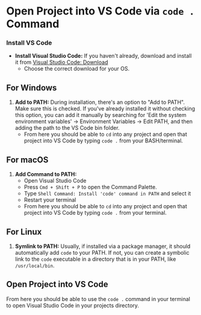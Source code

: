 # Open Project into VS Code via `code .` Command

### Install VS Code
- **Install Visual Studio Code:** If you haven't already, download and install it from [Visual Studio Code: Download](https://code.visualstudio.com/download)
    - Choose the correct download for your OS.

## For Windows
1. **Add to PATH:** During installation, there's an option to "Add to PATH". Make sure this is checked. 
If you've already installed it without checking this option, you can add it manually by searching for 
'Edit the system environment variables' -> Environment Variables -> Edit PATH, 
and then adding the path to the VS Code bin folder.
   - From here you should be able to `cd` into any project and open that project into VS Code by typing `code .` from your BASH/terminal.

## For macOS
1. **Add Command to PATH:**
   - Open Visual Studio Code
   - Press `Cmd + Shift + P` to open the Command Palette.
   - Type `Shell Command: Install 'code' command in PATH` and select it
   - Restart your terminal
   - From here you should be able to `cd` into any project and open that project into VS Code by typing `code .` from your terminal.

## For Linux
1. **Symlink to PATH:** Usually, if installed via a package manager, it should automatically add `code` to your PATH. 
If not, you can create a symbolic link to the `code` executable in a directory that is in your PATH, like `/usr/local/bin`.

## Open Project into VS Code
From here you should be able to use the `code .` command in your terminal to open Visual Studio Code in your projects directory.
